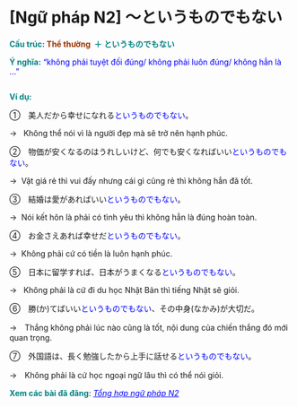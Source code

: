 # [Ngữ pháp N2] 〜というものでもない
<div class="entry-content">
<p><strong><span style="color: #008080;">Cấu trúc: <span style="color: #993300;">Thể thường</span></span></strong><span style="color: #008080;"><b>  ＋ というものでもない　</b></span></p>
<p><strong><span style="color: #008080;">Ý nghĩa:</span></strong><span style="color: #0000ff;"> “không phải tuyệt đối đúng/ không phải luôn đúng/ không hẳn là …”</span></p>
<p><ins class="adsbygoogle adslot_1" data-ad-client="ca-pub-2233580070484357" data-ad-slot="4413057825" style="display: inline-block;"></ins><br/>
<script>// <![CDATA[ (adsbygoogle = window.adsbygoogle || []).push({}); // ]]&gt;</script></p>
<p><strong><span style="color: #008080;">Ví dụ:</span></strong></p>
<p><span style="font-weight: 400;">①</span><span style="font-weight: 400;">　</span><span style="font-weight: 400;">美人だから幸せになれる<span style="color: #0000ff;">というものでもない</span>。</span></p>
<p><span style="font-weight: 400;">→   </span><span style="font-weight: 400;">Không thể nói vì là người đẹp mà sẽ trở nên hạnh phúc</span><span style="font-weight: 400;">.</span></p>
<p><span style="font-weight: 400;">②　物価が安くなるのはうれしいけど、何でも安くなればいい<span style="color: #0000ff;">というものでもない</span>。</span></p>
<p><span style="font-weight: 400;">→  </span><span style="font-weight: 400;">Vật giá rẻ thì vui đấy nhưng cái gì cũng rẻ thì không hẳn đã tốt.</span></p>
<p><span style="font-weight: 400;">③　</span><span style="font-weight: 400;">結婚は愛があればいい<span style="color: #0000ff;">というものでもない</span>。</span></p>
<p><span style="font-weight: 400;">→  Nói kết hôn là phải có tình yêu thì không hẳn là đúng hoàn toàn.</span></p>
<p><span style="font-weight: 400;">④　</span><span style="font-weight: 400;">お金さえあれば幸せだ<span style="color: #0000ff;">というものでもない</span></span><span style="font-weight: 400;">。</span></p>
<p><span style="font-weight: 400;">→  Không phải cứ có tiền là luôn hạnh phúc.</span></p>
<p><span style="font-weight: 400;">⑤　</span><span style="font-weight: 400;">日本に留学すれば、日本がうまくなる<span style="color: #0000ff;">というものでもない</span>。</span></p>
<p><span style="font-weight: 400;">→  </span><span style="font-weight: 400;"> Không phải là cứ đi du học Nhật Bản thì tiếng Nhật sẽ giỏi.</span></p>
<p>⑥　勝(か)てばいい<span style="color: #0000ff;">というものでもない</span>、その中身(なかみ)が大切だ。</p>
<p>→　Thắng không phải lúc nào cũng là tốt, nội dung của chiến thắng đó mới quan trọng.</p>
<p>⑦　外国語は、長く勉強したから上手に話せる<span style="color: #0000ff;">というものでもない</span>。</p>
<p>→　Không phải là cứ học ngoại ngữ lâu thì có thể nói giỏi.</p>
<p><strong><span style="color: #008080;">Xem các bài đã đăng</span></strong>: <span style="color: #0000ff;"><em><a href="https://bikae.net/ngu-phap/tong-hop-ngu-phap-n2/" style="color: #0000ff;" target="_blank">Tổng hợp ngữ pháp N2</a></em></span></p>

</div>